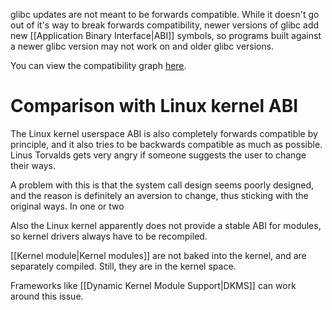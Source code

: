 glibc updates are not meant to be forwards compatible. While it doesn't go out of it's way to break forwards compatibility, newer versions of glibc add new [[Application Binary Interface|ABI]] symbols, so programs built against a newer glibc version may not work on and older glibc versions.

You can view the compatibility graph [here](https://abi-laboratory.pro/?view=timeline&l=glibc).
# Comparison with Linux kernel ABI
The Linux kernel userspace ABI is also completely forwards compatible by principle, and it also tries to be backwards compatible as much as possible. Linus Torvalds gets very angry if someone suggests the user to change their ways.

A problem with this is that the system call design seems poorly designed, and the reason is definitely an aversion to change, thus sticking with the original ways. In one or two

Also the Linux kernel apparently does not provide a stable ABI for modules, so kernel drivers always have to be recompiled.

[[Kernel module|Kernel modules]] are not baked into the kernel, and are separately compiled. Still, they are in the kernel space. 

Frameworks like [[Dynamic Kernel Module Support|DKMS]] can work around this issue.